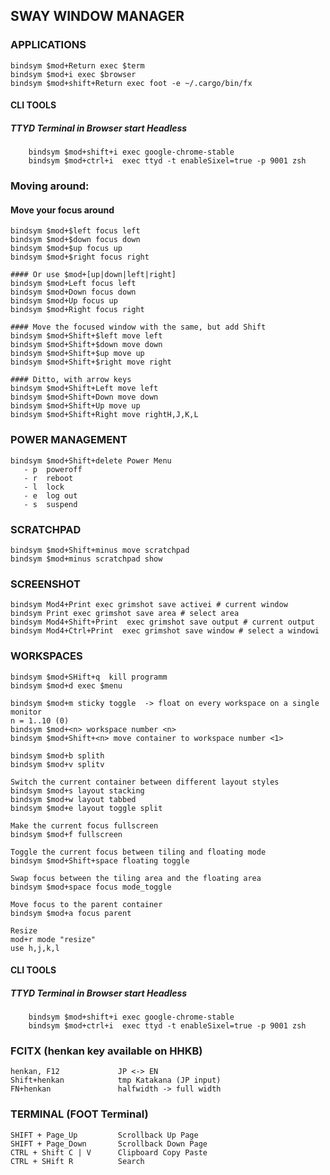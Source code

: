 
## SWAY WINDOW MANAGER
### APPLICATIONS
    bindsym $mod+Return exec $term
    bindsym $mod+i exec $browser
    bindsym $mod+shift+Return exec foot -e ~/.cargo/bin/fx
  
#### CLI TOOLS

##### TTYD Terminal in Browser start Headless
        bindsym $mod+shift+i exec google-chrome-stable
        bindsym $mod+ctrl+i  exec ttyd -t enableSixel=true -p 9001 zsh

### Moving around:

#### Move your focus around
    bindsym $mod+$left focus left
    bindsym $mod+$down focus down
    bindsym $mod+$up focus up
    bindsym $mod+$right focus right
    
    #### Or use $mod+[up|down|left|right]
    bindsym $mod+Left focus left
    bindsym $mod+Down focus down
    bindsym $mod+Up focus up
    bindsym $mod+Right focus right

    #### Move the focused window with the same, but add Shift
    bindsym $mod+Shift+$left move left
    bindsym $mod+Shift+$down move down
    bindsym $mod+Shift+$up move up
    bindsym $mod+Shift+$right move right
    
    #### Ditto, with arrow keys
    bindsym $mod+Shift+Left move left
    bindsym $mod+Shift+Down move down
    bindsym $mod+Shift+Up move up
    bindsym $mod+Shift+Right move rightH,J,K,L 

### POWER MANAGEMENT
    bindsym $mod+Shift+delete Power Menu
       - p  poweroff
       - r  reboot
       - l  lock
       - e  log out
       - s  suspend               

### SCRATCHPAD
    bindsym $mod+Shift+minus move scratchpad
    bindsym $mod+minus scratchpad show

### SCREENSHOT
    bindsym Mod4+Print exec grimshot save activei # current window
    bindsym Print exec grimshot save area # select area
    bindsym Mod4+Shift+Print  exec grimshot save output # current output
    bindsym Mod4+Ctrl+Print  exec grimshot save window # select a windowi

### WORKSPACES
    bindsym $mod+SHift+q  kill programm
    bindsym $mod+d exec $menu

    bindsym $mod+m sticky toggle  -> float on every workspace on a single monitor    
    n = 1..10 (0)
    bindsym $mod+<n> workspace number <n>
    bindsym $mod+Shift+<n> move container to workspace number <1>

    bindsym $mod+b splith
    bindsym $mod+v splitv

    Switch the current container between different layout styles
    bindsym $mod+s layout stacking
    bindsym $mod+w layout tabbed
    bindsym $mod+e layout toggle split

    Make the current focus fullscreen
    bindsym $mod+f fullscreen

    Toggle the current focus between tiling and floating mode
    bindsym $mod+Shift+space floating toggle

    Swap focus between the tiling area and the floating area
    bindsym $mod+space focus mode_toggle

    Move focus to the parent container
    bindsym $mod+a focus parent

    Resize
    mod+r mode "resize"
    use h,j,k,l

#### CLI TOOLS

##### TTYD Terminal in Browser start Headless
        bindsym $mod+shift+i exec google-chrome-stable
        bindsym $mod+ctrl+i  exec ttyd -t enableSixel=true -p 9001 zsh

   ### FCITX (henkan key available on HHKB)
    henkan, F12             JP <-> EN
    Shift+henkan            tmp Katakana (JP input)
    FN+henkan               halfwidth -> full width     

### TERMINAL (FOOT Terminal)
    SHIFT + Page_Up         Scrollback Up Page                                            
    SHIFT + Page_Down       Scrollback Down Page
    CTRL + Shift C | V      Clipboard Copy Paste                                            
    CTRL + SHift R          Search

